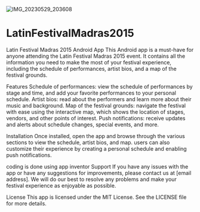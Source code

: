 ![IMG_20230529_203608](https://github.com/littleadam/LatinFestivalMadras2015/assets/2182011/9f32c5a1-be06-4082-b670-9a30f05fb58d)
# LatinFestivalMadras2015

Latin Festival Madras 2015 Android App
This Android app is a must-have for anyone attending the Latin Festival Madras 2015 event. It contains all the information you need to make the most of your festival experience, including the schedule of performances, artist bios, and a map of the festival grounds.

Features
Schedule of performances: view the schedule of performances by stage and time, and add your favorite performances to your personal schedule.
Artist bios: read about the performers and learn more about their music and background.
Map of the festival grounds: navigate the festival with ease using the interactive map, which shows the location of stages, vendors, and other points of interest.
Push notifications: receive updates and alerts about schedule changes, special events, and more.

Installation
Once installed, open the app and browse through the various sections to view the schedule, artist bios, and map. users can also customize their experience by creating a personal schedule and enabling push notifications.

coding is done using app inventor
Support
If you have any issues with the app or have any suggestions for improvements, please contact us at [email address]. We will do our best to resolve any problems and make your festival experience as enjoyable as possible.

License
This app is licensed under the MIT License. See the LICENSE file for more details.
